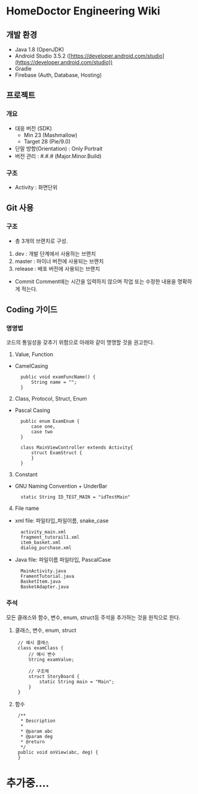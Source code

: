 # HomeDoctor Engineering Wiki

## 개발 환경

- Java 1.8 (OpenJDK)
- Android Studio 3.5.2 ([https://developer.android.com/studio](https://developer.android.com/studio))
- Gradle
- Firebase (Auth, Database, Hosting)

## 프로젝트

### 개요

- 대응 버전 (SDK)
    - Min 23 (Mashmallow)
    - Target 28 (Pie/9.0)
- 단말 방향(Orientation) : Only Portrait
- 버전 관리 : #.#.# (Major.Minor.Build)

### 구조

- Activity : 화면단위

## Git 사용

### 구조

- 총 3개의 브랜치로 구성.
1. dev : 개발 단계에서 사용하는 브랜치
2. master : 마이너 버전에 사용되는 브랜치
3. release : 배포 버전에 사용되는 브랜치
- Commit Comment에는 시간을 입력하지 않으며 작업 또는 수정한 내용을 명확하게 적는다.

## Coding 가이드

### 명명법

코드의 통일성을 갖추기 위함으로 아래와 같이 명명할 것을 권고한다.

1. Value, Function
- CamelCasing

        public void examFuncName() {
            String name = "";
        }

2. Class, Protocol, Struct, Enum

- Pascal Casing

        public enum ExamEnum {
            case one,
            case two
        }

        class MainViewController extends Activity{
            struct ExamStruct {
            }
        }

3. Constant

- GNU Naming Convention + UnderBar

        static String ID_TEST_MAIN = "idTestMain"

4. File name

- xml file: 파일타입_파일이름, snake_case

        activity_main.xml
        fragment_tutorail1.xml
        item_basket.xml
        dialog_purchase.xml

- Java file: 파일이름 파일타입, PascalCase

        MainActivity.java
        FramentTutorial.java
        BasketItem.java
        BasketAdapter.java

### 주석

모든 클래스와 함수, 변수, enum, struct등 주석을 추가하는 것을 원칙으로 한다.

1. 클래스, 변수, enum, struct

        // 예시 클래스
        class examClass {
            // 예시 변수
            String examValue;
        
            // 구조체
            struct StoryBoard {
                static String main = "Main";
            }
        }

2. 함수

        /**
         * Description
         *
         * @param abc
         * @param deg
         * @return
         */
        public void onView(abc, deg) {
        }

# 추가중....